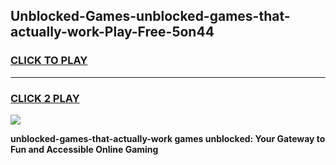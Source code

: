 
## Unblocked-Games-unblocked-games-that-actually-work-Play-Free-5on44
<h3>
<a href="https://premium76.site?title=unblocked-games-that-actually-work&ref=18A1">CLICK TO PLAY</a></h3>
<hr>

<h3>
<a href="https://premium76.site?title=unblocked-games-that-actually-work&ref=18A1">CLICK 2 PLAY</a>
  
</h3>

<a href="https://premium76.site?title=unblocked-games-that-actually-work&ref=18A1"><img src="https://clearcache.store/games.png"></a>


**unblocked-games-that-actually-work games unblocked: Your Gateway to Fun and Accessible Online Gaming**
